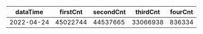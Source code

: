 |dataTime|firstCnt|secondCnt|thirdCnt|fourCnt|
|-|-|-|-|-|
|2022-04-24|45022744|44537665|33066938|836334|